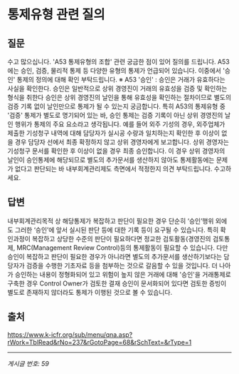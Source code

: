 # 통제유형 관련 질의

## 질문
수고 많으십니다.
'A53 통제유형의 조합' 관련 궁금한 점이 있어 질의를 드립니다.
A53에는 승인, 검증, 물리적 통제 등 다양한 유형의 통제가 언급되어 있습니다.
이중에서 '승인' 통제의 정의에 대해 확인 부탁드립니다.
※ A53 '승인' : 승인은 거래가 유효하다는 사실을 확인한다. 승인은 일반적으로 상위 경영진이 거래의 유효성을 검증 및 확인하는 형식을 취한다
승인은 상위 경영진의 날인을 통해 유효성을 확인하는 절차이므로 별도의 검증 기록 없이 날인만으로 통제가 될 수 있는지 궁금합니다.
특히 A53의 통제유형 중 '검증' 통제가 별도로 명기되어 있는 바, 승인 통제는 검증 기록이 아닌 상위 경영진의 날인 행위가 통제의 주요 요소라고 생각됩니다.
예를 들어 외주 기성의 경우, 외주업체가 제출한 기성청구 내역에 대해 담당자가 실시공 수량과 일치하는지 확인한 후 이상이 없을 경우 담당자 선에서 최종 확정하지 않고 상위 경영자에게 보고합니다. 상위 경영자는 기성청구 문서를 확인한 후 이상이 없을 경우 최종 승인합니다. 이 경우 상위 경영자의 날인이 승인통제에 해당되므로 별도의 추가문서를 생산하지 않아도 통제활동에는 문제가 없다고 판단되는 바
내부회계관리제도 측면에서 적정한지 의견 부탁드립니다.
수고하세요.

## 답변
내부회계관리목적 상 해당통제가 복잡하고 판단이 필요한 경우 단순히 ‘승인’행위 외에도 그러한 ‘승인’에 앞서 실시된 판단 등에 대한 기록 등이 요구될 수 있습니다. 특히 확인과정이 복잡하고 상당한 수준의 판단이 필요하다면 정교한 검토활동(경영진의 검토통제, MRC(Management Review Control)등의 통제활동이 필요할 수 있습니다.
다만 승인이 복잡하고 판단이 필요한 경우가 아니라면 별도의 추가문서를 생산하기보다는 담당자가 검증을 수행한 기초자료 등을 첨부하는 것으로 갈음할 수 있을 것입니다.
더 나아가 승인하는 내용이 정형화되어 있고 위험이 높지 않은 거래에 대해 '승인'을 거래통제로 구축한 경우 Control Owner가 검토한 결재 승인이 문서화되어 있다면 검토한 증빙이 별도로 존재하지 않더라도 통제가 이행된 것으로 볼 수 있습니다.

## 출처
https://www.k-icfr.org/sub/menu/qna.asp?rWork=TblRead&rNo=237&rGotoPage=68&rSchText=&rType=1

---
*게시글 번호: 59*

